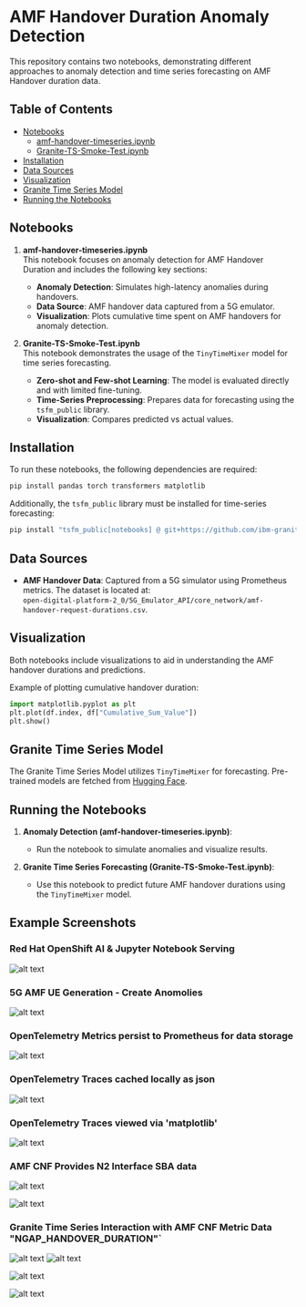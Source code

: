 # AMF Handover Duration Anomaly Detection

This repository contains two notebooks, demonstrating different approaches to anomaly detection and time series forecasting on AMF Handover duration data.

## Table of Contents
- [Notebooks](#notebooks)
  - [amf-handover-timeseries.ipynb](#amf-handover-timeseriesipynb)
  - [Granite-TS-Smoke-Test.ipynb](#granite-ts-smoke-testipynb)
- [Installation](#installation)
- [Data Sources](#data-sources)
- [Visualization](#visualization)
- [Granite Time Series Model](#granite-time-series-model)
- [Running the Notebooks](#running-the-notebooks)

## Notebooks

1. **amf-handover-timeseries.ipynb**  
   This notebook focuses on anomaly detection for AMF Handover Duration and includes the following key sections:
   - **Anomaly Detection**: Simulates high-latency anomalies during handovers.
   - **Data Source**: AMF handover data captured from a 5G emulator.
   - **Visualization**: Plots cumulative time spent on AMF handovers for anomaly detection.

2. **Granite-TS-Smoke-Test.ipynb**  
   This notebook demonstrates the usage of the `TinyTimeMixer` model for time series forecasting.
   - **Zero-shot and Few-shot Learning**: The model is evaluated directly and with limited fine-tuning.
   - **Time-Series Preprocessing**: Prepares data for forecasting using the `tsfm_public` library.
   - **Visualization**: Compares predicted vs actual values.

## Installation

To run these notebooks, the following dependencies are required:

```bash
pip install pandas torch transformers matplotlib
```

Additionally, the `tsfm_public` library must be installed for time-series forecasting:

```bash
pip install "tsfm_public[notebooks] @ git+https://github.com/ibm-granite/granite-tsfm.git@v0.2.8"
```

## Data Sources
- **AMF Handover Data**: Captured from a 5G simulator using Prometheus metrics. The dataset is located at:  
  `open-digital-platform-2_0/5G_Emulator_API/core_network/amf-handover-request-durations.csv`.

## Visualization

Both notebooks include visualizations to aid in understanding the AMF handover durations and predictions. 

Example of plotting cumulative handover duration:

```python
import matplotlib.pyplot as plt
plt.plot(df.index, df["Cumulative_Sum_Value"])
plt.show()
```

## Granite Time Series Model

The Granite Time Series Model utilizes `TinyTimeMixer` for forecasting. Pre-trained models are fetched from [Hugging Face](https://huggingface.co/ibm-granite/granite-timeseries-ttm-v1).

## Running the Notebooks

1. **Anomaly Detection (amf-handover-timeseries.ipynb)**:
   - Run the notebook to simulate anomalies and visualize results.

2. **Granite Time Series Forecasting (Granite-TS-Smoke-Test.ipynb)**:
   - Use this notebook to predict future AMF handover durations using the `TinyTimeMixer` model.


## Example Screenshots


### Red Hat OpenShift AI & Jupyter Notebook Serving
![alt text](image-2.png)

### 5G AMF UE Generation - Create Anomolies
![alt text](image-8.png)

### OpenTelemetry Metrics persist to Prometheus for data storage
![alt text](image-3.png)

### OpenTelemetry Traces cached locally as json
![alt text](image-7.png)

### OpenTelemetry Traces viewed via 'matplotlib'
![alt text](image-6.png)

### AMF CNF Provides N2 Interface SBA data
![alt text](image-5.png)

![alt text](image-4.png)

### Granite Time Series Interaction with AMF CNF Metric Data "NGAP_HANDOVER_DURATION"`

![alt text](image-9.png)
![alt text](image-10.png)

![alt text](image-1.png)

![alt text](image.png)